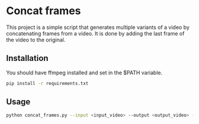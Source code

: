 # Concat frames

This project is a simple script that generates multiple variants of a video by concatenating frames from a video. It is done by adding the last frame of the video to the original.

## Installation
You should have ffmpeg installed and set in the $PATH variable.
```bash
pip install -r requirements.txt
```

## Usage

```bash
python concat_frames.py --input <input_video> --output <output_video> --frames <number_of_frames>
```

